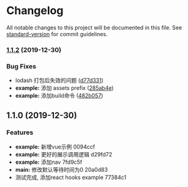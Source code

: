 # Changelog

All notable changes to this project will be documented in this file. See [standard-version](https://github.com/conventional-changelog/standard-version) for commit guidelines.

### [1.1.2](https://github.com/myWsq/query-it/compare/v1.1.1...v1.1.2) (2019-12-30)


### Bug Fixes

* lodash 打包后失效的问题 ([d77d331](https://github.com/myWsq/query-it/commit/d77d331))
* **example:** 添加 assets prefix ([285ab4e](https://github.com/myWsq/query-it/commit/285ab4e))
* **example:** 添加build命令 ([482b057](https://github.com/myWsq/query-it/commit/482b057))

## 1.1.0 (2019-12-30)


### Features

* **example:** 新增vue示例 0094ccf
* **example:** 更好的展示调用逻辑 d29fd72
* **example:** 添加nav 7fd9c5f
* **main:** 修改默认等待时间为0 20a0d83
* 测试完成, 添加react hooks example 77384c1
